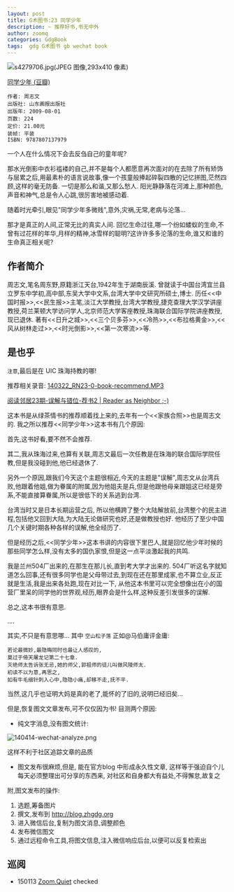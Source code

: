 ```yaml
---
layout: post
title: G术图书:23 同学少年
description: ~ 推荐好书,书无中外
author: zoomq
categories: GdgBook
tags:  gdg G术图书 gb wechat book
---
```


![s4279706.jpg(JPEG 图像,293x410 像素)](http://img5.douban.com/lpic/s4279706.jpg)


[同学少年 (豆瓣)](http://book.douban.com/subject/4005730/)

    作者: 周志文
    出版社: 山东画报出版社
    出版年: 2009-08-01
    页数: 224
    定价: 21.00元
    装帧: 平装
    ISBN: 9787807137979


一个人在什么情况下会去反刍自己的童年呢?

那水光倒影中衣衫褴褛的自己,并不是每个人都愿意再次面对的在去除了所有矫饰与层累之后,用最素朴的语言说故事,像一个孩童般捧起碎裂四散的记忆拼图,茫然四顾,这样的毫无防备. 一切是那么和谐,又那么愁人. 阳光静静落在河滩上,那种颜色,声音和神气,总是令人心跳,很厉害地被感动着. 

随着时光牵引,眼见"同学少年多微贱",意外,灾祸,无常,老病与沦落... 

那才是真正的人间,正常无比的真实人间. 回忆生命过往,哪一个纷如蝼蚁的生命,不曾有过花样的年华,月样的精神,冰雪样的聪明?这许许多多沦落的生命,谁又和谁的生命真正相关呢?


<!--more-->


## 作者简介

周志文,笔名周东野,原籍浙江天台,1942年生于湖南辰溪. 曾就读于中国台湾宜兰县立罗东中学初,高中部,东吴大学中文系,台湾大学中文研究所硕士,博士. 历任<<中国时报>>,<<民生报>>主笔,淡江大学教授,台湾大学教授,捷克查理大学汉学讲座教授,荷兰莱顿大学访问学人,北京师范大学客座教授,珠海联合国际学院讲座教授,现已退休. 著有<<日升之城>>,<<三个贝多芬>>,<<冷热>>,<<布拉格黄金>>,<<风从树林走过>>,<<时光倒影>>,<<第一次寒流>>等. 



## 是也乎

`注意`,最后是在 UIC 珠海持教的哪!

推荐相关录音:
[140322_RN23-0-book-recommend.MP3](http://zoomq.qiniudn.com/ReadNeighbor/140322-readneighbor23/140322_RN23-0-book-recommend.MP3)

[阅读邻居23期-误解与错位-荐书2 | Reader as Neighbor ;-)](http://yuedulinju.com/2014-03/rn23-books2/)

这本书是从绿茶情书的推荐顺着找上来的,去年有一个<<家族合照>>也是周志文的. 我之所以推荐<<同学少年>>这本书有几个原因:

首先,这书好看,要不然不会推荐.

其二,我从珠海过来,也算有关联,周志文最后一次任教是在珠海的联合国际学院任教,但是我没碰到他,他已经退休了.

另外一个原因,跟我们今天这个主题很相近,今天的主题是"误解",周志文从台湾兵败,他跟着他姐,做为眷属的附属,因为他姐夫是兵,但是他跟他母亲跟姐这已经是旁系,不能直接算眷属,所以是很低下的关系逃到台湾.

台湾当时又是日本长期运营之后, 所以他横跨了整个大陆解放前,台湾整个的民主进程,包括他又回到大陆,为大陆无论做研究也好,还是做教授也好. 他经历了至少中国几个关键时期各种各样的误解,他全经历了.

但是经历之后,<<同学少年>>这本书讲的内容很下里巴人,就是回忆他少年时候的那些同学怎么样,没有太多的国仇家恨,但是这一点平淡激起我的共鸣.

我是兰州504厂出来的,在那生在那儿长,直到考大学才出来的. 504厂听这名字就知道怎么回事,还有很多同学也是父母带过去,到现在还在那里成家,也不算立业,反正就是生活,我是出来各处跑,现在对比一下, 从他这本书里可以完全想像出在小的国营厂里呆的同学他的世界观,经历,眼界会是什么样,这种反差引发很多的误解.

总之,这本书很有意思.

....


其实,不只是有意思哪...
其中 `空山松子落` 正如@马伯庸评金庸: 

    若论最微妙,最隐晦同时也最让人感叹的,
    莫过于倚天屠龙记第二十七章. 
    灭绝师太告诉张无忌,她的师父,郭祖师的徒儿叫做风陵师太. 
    初读不以为意,再思之,
    如有牛毛细针刺入心中,隐隐小痛,却移不走,抚不平. 


当然,这几乎也证明大妈是真的老了,能怀的了旧的,说明已经旧矣...


但是,恢复图文文章发布,可不仅仅因为书!
目测两个原因:

- 纯文字消息,没有图文统计:

![140414-wechat-analyze.png](http://zoomq.qiniudn.com/ZHGDG/wechat/140414-wechat-analyze.png)

这样不利于社区追踪文章的品质

- 图文发布很麻烦,但是,
    能在官方blog 中形成永久性文章,
    这样等于强迫自个儿每天必须整理出可分享的东西来,
    对社区和自身都大有益处,不得懈怠,故复之


附,图文发布的操作:

1. 选题,筹备图片
1. 撰文,发布到 http://blog.zhgdg.org
1. 进入微信后台,复制为图文消息,调整颜色
1. 发布微信图文
1. 通过远程命令工具,将图文信息,注入微信响应后台,以便可以反复检索出





## 巡阅
- 150113 [Zoom.Quiet](http://zoomquiet.io/) checked




